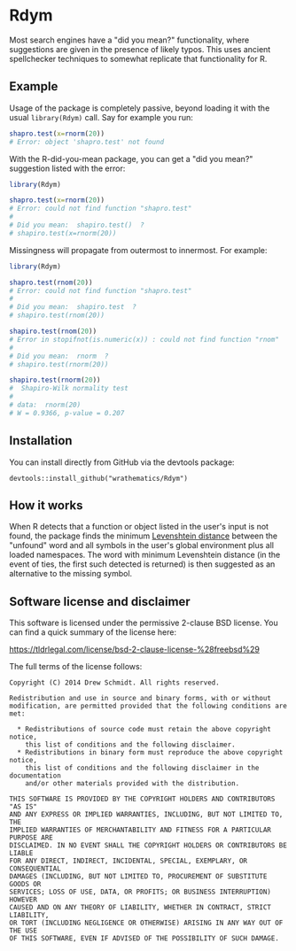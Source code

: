 # Rdym

Most search engines have a "did you mean?" functionality, where
suggestions are given in the presence of likely typos.  This
uses ancient spellchecker techniques to somewhat replicate
that functionality for R.



## Example

Usage of the package is completely passive, beyond loading it with
the usual `library(Rdym)` call.  Say for example you run:

```r
shapro.test(x=rnorm(20))
# Error: object 'shapro.test' not found
```

With the R-did-you-mean package, you can get a "did you mean?"
suggestion listed with the error:

```r
library(Rdym)

shapro.test(x=rnorm(20))
# Error: could not find function "shapro.test"
# 
# Did you mean:  shapiro.test()  ?
# shapiro.test(x=rnorm(20))
```

Missingness will propagate from outermost to innermost.  For example:

```r
library(Rdym)

shapro.test(rnom(20))
# Error: could not find function "shapro.test"
# 
# Did you mean:  shapiro.test  ?
# shapiro.test(rnom(20))

shapiro.test(rnom(20))
# Error in stopifnot(is.numeric(x)) : could not find function "rnom"
# 
# Did you mean:  rnorm  ?
# shapiro.test(rnorm(20))

shapiro.test(rnorm(20))
#  Shapiro-Wilk normality test
# 
# data:  rnorm(20)
# W = 0.9366, p-value = 0.207
```



## Installation

You can install directly from GitHub via the devtools package:

```
devtools::install_github("wrathematics/Rdym")
```



## How it works

When R detects that a function or object listed in the user's input
is not found, the package finds the minimum
[Levenshtein distance](https://en.wikipedia.org/wiki/Levenshtein_distance)
between the "unfound" word and all symbols in the user's global
environment plus all loaded namespaces.  The word with minimum Levenshtein
distance (in the event of ties, the first such detected is returned) is
then suggested as an alternative to the missing symbol.



## Software license and disclaimer

This software is licensed under the permissive 2-clause BSD license.
You can find a quick summary of the license here:

https://tldrlegal.com/license/bsd-2-clause-license-%28freebsd%29

The full terms of the license follows:

```
Copyright (C) 2014 Drew Schmidt. All rights reserved.

Redistribution and use in source and binary forms, with or without
modification, are permitted provided that the following conditions are met:

  * Redistributions of source code must retain the above copyright notice, 
    this list of conditions and the following disclaimer.
  * Redistributions in binary form must reproduce the above copyright notice,
    this list of conditions and the following disclaimer in the documentation
    and/or other materials provided with the distribution.

THIS SOFTWARE IS PROVIDED BY THE COPYRIGHT HOLDERS AND CONTRIBUTORS "AS IS"
AND ANY EXPRESS OR IMPLIED WARRANTIES, INCLUDING, BUT NOT LIMITED TO, THE
IMPLIED WARRANTIES OF MERCHANTABILITY AND FITNESS FOR A PARTICULAR PURPOSE ARE
DISCLAIMED. IN NO EVENT SHALL THE COPYRIGHT HOLDERS OR CONTRIBUTORS BE LIABLE
FOR ANY DIRECT, INDIRECT, INCIDENTAL, SPECIAL, EXEMPLARY, OR CONSEQUENTIAL
DAMAGES (INCLUDING, BUT NOT LIMITED TO, PROCUREMENT OF SUBSTITUTE GOODS OR
SERVICES; LOSS OF USE, DATA, OR PROFITS; OR BUSINESS INTERRUPTION) HOWEVER
CAUSED AND ON ANY THEORY OF LIABILITY, WHETHER IN CONTRACT, STRICT LIABILITY,
OR TORT (INCLUDING NEGLIGENCE OR OTHERWISE) ARISING IN ANY WAY OUT OF THE USE
OF THIS SOFTWARE, EVEN IF ADVISED OF THE POSSIBILITY OF SUCH DAMAGE.
```

